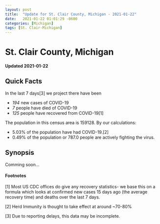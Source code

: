 ```yaml
---
layout: post
title:  "Update for St. Clair County, Michigan - 2021-01-22"
date:   2021-01-22 01:01:29 -0600
categories: [Michigan]
tags: [St. Clair-Michigan]
---
```


# St. Clair County, Michigan
#### Updated 2021-01-22

## Quick Facts

In the last 7 days[3] we project there have been
- *194* new cases of COVID-19
- *7* people have died of COVID-19
- *125* people have recovered from COVID-19[1]

The population in this census area is 159128. By our calculations:
- 5.03% of the population have had COVID-19.[2]
- 0.49% of the population or 787.0 people are actively fighting the virus.

## Synopsis

Comming soon...


#### Footnotes

[1] Most US CDC offices do give any recovery statistics- we base this on a formula which looks at confirmed new cases
15 days ago (the average recovery time) and deaths over the last 7 days.

[2] Herd Immunity is thought to take effect at around ~70-80%

[3] Due to reporting delays, this data may be incomplete.
 
    